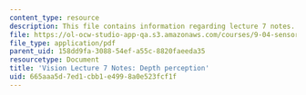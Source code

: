 ```yaml
---
content_type: resource
description: This file contains information regarding lecture 7 notes.
file: https://ol-ocw-studio-app-qa.s3.amazonaws.com/courses/9-04-sensory-systems-fall-2013/665aaa5d7ed1cbb1e4998a0e523fcf1f_MIT9_04F13_Vis7.pdf
file_type: application/pdf
parent_uid: 158dd9fa-3088-54ef-a55c-8820faeeda35
resourcetype: Document
title: 'Vision Lecture 7 Notes: Depth perception'
uid: 665aaa5d-7ed1-cbb1-e499-8a0e523fcf1f
---
```

